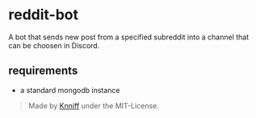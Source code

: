 # reddit-bot

A bot that sends new post from a specified subreddit into a channel that can be choosen in Discord.

## requirements

- a standard mongodb instance

> Made by [Knniff](https://github.com/Knniff) under the MIT-License.
